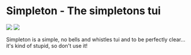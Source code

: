 # Simpleton - The simpletons tui
 
 ![](https://github.com/d34dmeat/simpleton/workflows/simpleton%20Build/badge.svg) ![](https://github.com/d34dmeat/simpleton/workflows/simpleton%20Examples/badge.svg)

 Simpleton is a simple, no bells and whistles tui
 and to be perfectly clear... it's kind of stupid, so don't use it!


